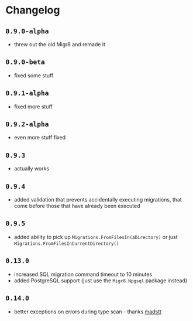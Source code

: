 # Changelog

## `0.9.0-alpha` 
* threw out the old Migr8 and remade it

## `0.9.0-beta` 
* fixed some stuff

## `0.9.1-alpha` 
* fixed more stuff

## `0.9.2-alpha`
* even more stuff fixed

## `0.9.3` 
* actually works

## `0.9.4`
* added validation that prevents accidentally executing migrations, that come before those that have already been executed

## `0.9.5`
* added ability to pick up `Migrations.FromFilesIn(aDirectory)` or just `Migrations.FromFilesInCurrentDirectory()`

## `0.13.0`
* increased SQL migration command timeout to 10 minutes
* added PostgreSQL support (just use the `Migr8.Npgsql` package instead)

## `0.14.0`
* better exceptions on errors during type scan - thanks [madstt]

[madstt]: https://github.com/madstt